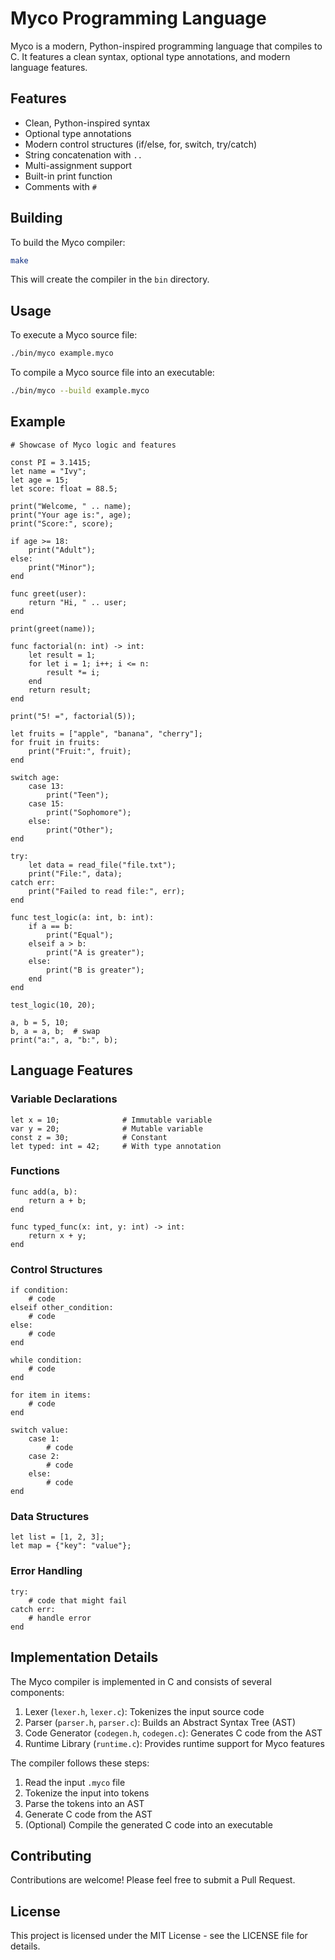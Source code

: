 # Myco Programming Language

Myco is a modern, Python-inspired programming language that compiles to C. It features a clean syntax, optional type annotations, and modern language features.

## Features

- Clean, Python-inspired syntax
- Optional type annotations
- Modern control structures (if/else, for, switch, try/catch)
- String concatenation with `..`
- Multi-assignment support
- Built-in print function
- Comments with `#`

## Building

To build the Myco compiler:

```bash
make
```

This will create the compiler in the `bin` directory.

## Usage

To execute a Myco source file:

```bash
./bin/myco example.myco
```

To compile a Myco source file into an executable:

```bash
./bin/myco --build example.myco
```

## Example

```myco
# Showcase of Myco logic and features

const PI = 3.1415;
let name = "Ivy";
let age = 15;
let score: float = 88.5;

print("Welcome, " .. name);
print("Your age is:", age);
print("Score:", score);

if age >= 18:
    print("Adult");
else:
    print("Minor");
end

func greet(user):
    return "Hi, " .. user;
end

print(greet(name));

func factorial(n: int) -> int:
    let result = 1;
    for let i = 1; i++; i <= n:
        result *= i;
    end
    return result;
end

print("5! =", factorial(5));

let fruits = ["apple", "banana", "cherry"];
for fruit in fruits:
    print("Fruit:", fruit);
end

switch age:
    case 13:
        print("Teen");
    case 15:
        print("Sophomore");
    else:
        print("Other");
end

try:
    let data = read_file("file.txt");
    print("File:", data);
catch err:
    print("Failed to read file:", err);
end

func test_logic(a: int, b: int):
    if a == b:
        print("Equal");
    elseif a > b:
        print("A is greater");
    else:
        print("B is greater");
    end
end

test_logic(10, 20);

a, b = 5, 10;
b, a = a, b;  # swap
print("a:", a, "b:", b);
```

## Language Features

### Variable Declarations

```myco
let x = 10;              # Immutable variable
var y = 20;              # Mutable variable
const z = 30;            # Constant
let typed: int = 42;     # With type annotation
```

### Functions

```myco
func add(a, b):
    return a + b;
end

func typed_func(x: int, y: int) -> int:
    return x + y;
end
```

### Control Structures

```myco
if condition:
    # code
elseif other_condition:
    # code
else:
    # code
end

while condition:
    # code
end

for item in items:
    # code
end

switch value:
    case 1:
        # code
    case 2:
        # code
    else:
        # code
end
```

### Data Structures

```myco
let list = [1, 2, 3];
let map = {"key": "value"};
```

### Error Handling

```myco
try:
    # code that might fail
catch err:
    # handle error
end
```

## Implementation Details

The Myco compiler is implemented in C and consists of several components:

1. Lexer (`lexer.h`, `lexer.c`): Tokenizes the input source code
2. Parser (`parser.h`, `parser.c`): Builds an Abstract Syntax Tree (AST)
3. Code Generator (`codegen.h`, `codegen.c`): Generates C code from the AST
4. Runtime Library (`runtime.c`): Provides runtime support for Myco features

The compiler follows these steps:

1. Read the input `.myco` file
2. Tokenize the input into tokens
3. Parse the tokens into an AST
4. Generate C code from the AST
5. (Optional) Compile the generated C code into an executable

## Contributing

Contributions are welcome! Please feel free to submit a Pull Request.

## License

This project is licensed under the MIT License - see the LICENSE file for details. 